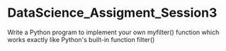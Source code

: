 # DataScience_Assigment_Session3
Write a Python program to implement your own myfilter() function which works exactly like Python's built-in function filter()
